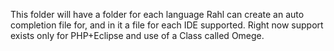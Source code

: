 This folder will have a folder for each language Rahl can create an auto completion
file for, and in it a file for each IDE supported.
Right now support exists only for PHP+Eclipse
and use of a Class called Omege.
